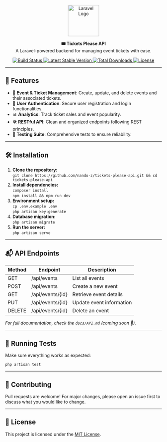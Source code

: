 <p align="center">
  <a href="https://github.com/nando-z/tickets-please-api">
    <img src="https://laravel.com/img/logomark.min.svg" alt="Laravel Logo" width="100">
  </a>
</p>

<p align="center">
  <strong>🎟️ Tickets Please API</strong><br>
  A Laravel-powered backend for managing event tickets with ease.
</p>

<p align="center">
  <a href="https://github.com/nando-z/tickets-please-api/actions/workflows/tests.yml">
    <img src="https://github.com/nando-z/tickets-please-api/actions/workflows/tests.yml/badge.svg" alt="Build Status">
  </a>
  <a href="https://packagist.org/packages/nando-z/tickets-please-api">
    <img src="https://img.shields.io/packagist/v/nando-z/tickets-please-api.svg" alt="Latest Stable Version">
  </a>
  <a href="https://packagist.org/packages/nando-z/tickets-please-api">
    <img src="https://img.shields.io/packagist/dt/nando-z/tickets-please-api.svg" alt="Total Downloads">
  </a>
  <a href="https://github.com/nando-z/tickets-please-api/blob/main/LICENSE">
    <img src="https://img.shields.io/github/license/nando-z/tickets-please-api.svg" alt="License">
  </a>
</p>

<hr>

<h2>🚀 Features</h2>
<ul>
  <li>🎫 <strong>Event & Ticket Management</strong>: Create, update, and delete events and their associated tickets.</li>
  <li>👥 <strong>User Authentication</strong>: Secure user registration and login functionalities.</li>
  <li>📊 <strong>Analytics</strong>: Track ticket sales and event popularity.</li>
  <li>🛠️ <strong>RESTful API</strong>: Clean and organized endpoints following REST principles.</li>
  <li>🧪 <strong>Testing Suite</strong>: Comprehensive tests to ensure reliability.</li>
</ul>

<hr>

<h2>🛠️ Installation</h2>

<ol>
  <li><strong>Clone the repository:</strong><br>
    <code>git clone https://github.com/nando-z/tickets-please-api.git && cd tickets-please-api</code>
  </li>
  <li><strong>Install dependencies:</strong><br>
    <code>composer install</code><br>
    <code>npm install && npm run dev</code>
  </li>
  <li><strong>Environment setup:</strong><br>
    <code>cp .env.example .env</code><br>
    <code>php artisan key:generate</code>
  </li>
  <li><strong>Database migration:</strong><br>
    <code>php artisan migrate</code>
  </li>
  <li><strong>Run the server:</strong><br>
    <code>php artisan serve</code>
  </li>
</ol>

<hr>

<h2>📬 API Endpoints</h2>

<table>
  <thead>
    <tr>
      <th>Method</th>
      <th>Endpoint</th>
      <th>Description</th>
    </tr>
  </thead>
  <tbody>
    <tr><td>GET</td><td>/api/events</td><td>List all events</td></tr>
    <tr><td>POST</td><td>/api/events</td><td>Create a new event</td></tr>
    <tr><td>GET</td><td>/api/events/{id}</td><td>Retrieve event details</td></tr>
    <tr><td>PUT</td><td>/api/events/{id}</td><td>Update event information</td></tr>
    <tr><td>DELETE</td><td>/api/events/{id}</td><td>Delete an event</td></tr>
  </tbody>
</table>

<p><em>For full documentation, check the <code>docs/API.md</code> (coming soon 👀).</em></p>

<hr>

<h2>🧪 Running Tests</h2>
<p>Make sure everything works as expected:</p>
<code>php artisan test</code>

<hr>

<h2>🤝 Contributing</h2>
<p>Pull requests are welcome! For major changes, please open an issue first to discuss what you would like to change.</p>

<hr>

<h2>📄 License</h2>
<p>This project is licensed under the <a href="LICENSE">MIT License</a>.</p>